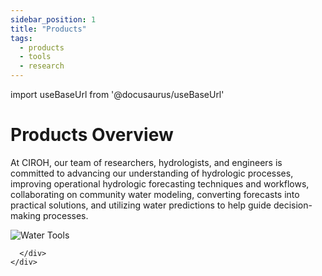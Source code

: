 ```yaml
---
sidebar_position: 1
title: "Products"
tags:
  - products
  - tools
  - research
---
```


import useBaseUrl from '@docusaurus/useBaseUrl'

# Products Overview

<div className="container">
    <div className="hero-content">
      <div className="hero-text">
        <p>
          At CIROH, our team of researchers, hydrologists, and engineers is committed to advancing our understanding of hydrologic processes, improving operational hydrologic forecasting techniques and workflows, collaborating on community water modeling, converting forecasts into practical solutions, and utilizing water predictions to help guide decision-making processes.
        </p>
      </div>
      <div className="hero-image" style={{ textAlign: 'left' }}>
        <img src={useBaseUrl("/img/water_products.jpeg")} alt="Water Tools" style={{ width: '55%' }} />

      </div>
    </div>
</div>


